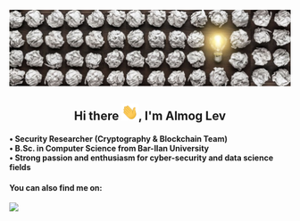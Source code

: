 ![](innovation.jpg)

<html>
<h2 align="center">Hi there <img src="https://raw.githubusercontent.com/ABSphreak/ABSphreak/master/gifs/Hi.gif" width="30px">, I'm Almog Lev</h2>
<h4 align="left">
• Security Researcher (Cryptography & Blockchain Team)<br>
• B.Sc. in Computer Science from Bar-Ilan University<br>
• Strong passion and enthusiasm for cyber-security and data science fields
</h4>
<h4 align="left">You can also find me on:</h4>
<a href="https://www.linkedin.com/in/almoglev" target="_blank"><img src="https://img.shields.io/badge/-LinkedIn-0077B5?style=for-the-badge&logo=Linkedin&logoColor=white"/></a>
</html>
